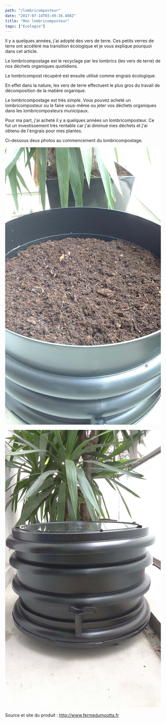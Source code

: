 ```yaml
---
path: "/lombricomposteur"
date: "2017-07-14T03:49:16.408Z"
title: "Mon lombricomposteur"
tags: ["Ecologie"]
---
```


Il y a quelques années, j'ai adopté des vers de terre. Ces petits verres de terre ont accélèré ma transition écologique et je vous explique pourquoi dans cet article.

Le lombricompostage est le recyclage par les lombrics (les vers de terre) de nos déchets organiques quotidiens.

Le lombricompost récupéré est ensuite utilisé comme engrais écologique.

En effet dans la nature, les vers de terre effectuent le plus gros du travail de décomposition de la matière organique.

Le lombricompostage est très simple. Vous pouvez acheté un lombricomposteur ou le faire vous-même ou jeter vos déchets organiques dans les lombricomposteurs municipaux.

Pour ma part, j'ai acheté il y a quelques années un lombricomposteur. Ce fut un investissement très rentable car j'ai diminué mes déchets et j'ai obtenu de l'engrais pour mes plantes.

Ci-dessous deux photos au commencement du lombricompostage.

![Lombricomposteur_vue_de_dessus](./images/lombricomposteur_vue_dessus.jpg)

![Lombricomposteur_vue_de_face](./images/lombricomposteur_vue_face.jpg)


Source et site du produit : http://www.fermedumoutta.fr
